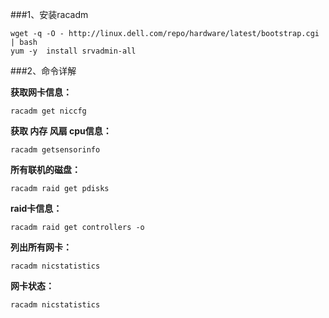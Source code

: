 ###1、安装racadm

    wget -q -O - http://linux.dell.com/repo/hardware/latest/bootstrap.cgi | bash
    yum -y  install srvadmin-all
###2、命令详解

**获取网卡信息：**

    racadm get niccfg  
**获取 内存 风扇 cpu信息：**

    racadm getsensorinfo
**所有联机的磁盘：**

    racadm raid get pdisks
**raid卡信息：**

    racadm raid get controllers -o
**列出所有网卡：**

    racadm nicstatistics
**网卡状态：**
    
    racadm nicstatistics